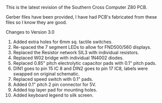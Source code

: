 
This is the latest revision of the Southern Cross Computer Z80 PCB.

Gerber files have been provided, I have had PCB's fabricated from these files so I know they are good.

Changes to Version 3.0 

1. Added extra holes for 6mm sq. tactile switches.
2. Re-spaced the 7 segment LEDs to allow for FND500/560 displays.
3. Replaced the Resistor network  SIL3 with individual resistors.
4. Replaced W02 bridge with individual 1N4002 diodes.
5. Replaced 0.85" pitch electrolytic capacitor pads with 0.1" pitch pads.
6. DIN1 goes to pin 15 IC 8 and DIN2 goes to pin 17 IC8, labels were swapped on original schematic.
7. Replaced speed switch with 0.1" pads.
8. Added 0.1" pitch 2 pin connector for 5V.
9. Added top layer pad for mounting holes.
10. Added keyboard legend to silk screen.  